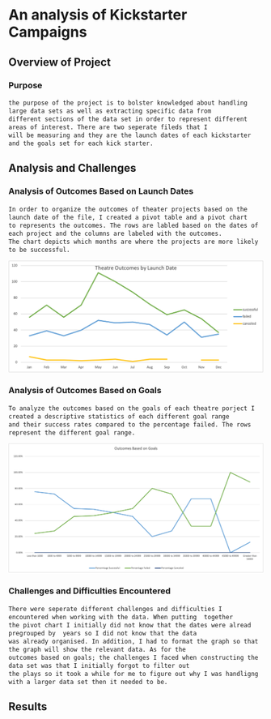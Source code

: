 # An analysis of Kickstarter Campaigns

## Overview of Project
### Purpose
    the purpose of the project is to bolster knowledged about handling large data sets as well as extracting specific data from
    different sections of the data set in order to represent different areas of interest. There are two seperate fileds that I 
    will be measuring and they are the launch dates of each kickstarter and the goals set for each kick starter.

## Analysis and Challenges

### Analysis of Outcomes Based on Launch Dates
    In order to organize the outcomes of theater projects based on the launch date of the file, I created a pivot table and a pivot chart
    to represents the outcomes. The rows are labled based on the dates of each project and the columns are labeled with the outcomes. 
    The chart depicts which months are where the projects are more likely to be successful.
    
   ![Outcomes Based on Launch Dates](https://github.com/tlin41390/kickstarter-analysis/blob/main/resources/Theatre%20Outcome%20by%20Launch%20Date.png)
### Analysis of Outcomes Based on Goals
    To analyze the outcomes based on the goals of each theatre porject I created a descriptive statistics of each different goal range
    and their success rates compared to the percentage failed. The rows represent the different goal range.
    
   ![Outcomes Based on Goals](https://github.com/tlin41390/kickstarter-analysis/blob/main/resources/Outcomes_Based_On_Goals.png)
### Challenges and Difficulties Encountered
    There were seperate different challenges and difficulties I encountered when working with the data. When putting  together 
    the pivot chart I initially did not know that the dates were alread pregrouped by  years so I did not know that the data 
    was already organised. In addition, I had to format the graph so that the graph will show the relevant data. As for the 
    outcomes based on goals; the challenges I faced when constructing the data set was that I initially forgot to filter out 
    the plays so it took a while for me to figure out why I was handligng with a larger data set then it needed to be.

## Results
